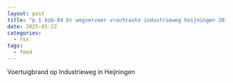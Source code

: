 ```yaml
---
layout: post
title: "p 1 bzb-04 br wegvervoer vrachtauto industrieweg heijningen 201631"
date: 2025-05-22
categories: 
  - rss
tags: 
  - feed
---
```


Voertuigbrand op Industrieweg in Heijningen
